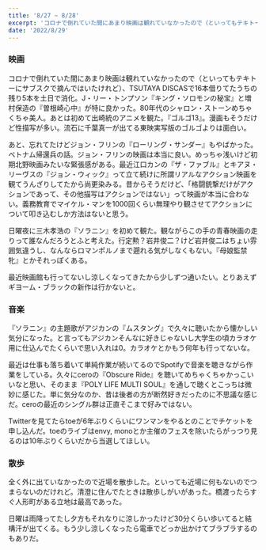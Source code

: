 ```yaml
---
title: '8/27 ~ 8/28'
excerpt: 'コロナで倒れていた間にあまり映画は観れていなかったので（といってもテキトーにサブスクで摘んではいたけれど）...'
date: '2022/8/29'
---
```


### 映画

コロナで倒れていた間にあまり映画は観れていなかったので（といってもテキトーにサブスクで摘んではいたけれど）、TSUTAYA DISCASで16本借りてたうちの残り5本を土日で消化。J・リー・トンプソン『キング・ソロモンの秘宝』と増村保造の『曽根崎心中』が特に良かった。80年代のシャロン・ストーンめちゃくちゃ美人。あとは初めて出崎統のアニメを観た。『ゴルゴ13』。漫画もそうだけど性描写が多い。流石に千葉真一が出てる東映実写版のゴルゴよりは面白い。

あと、忘れてたけどジョン・フリンの『ローリング・サンダー』もやばかった。ベトナム帰還兵の話。ジョン・フリンの映画は本当に良い。めっちゃ浅いけど初期北野映画みたいな緊張感がある。最近江口カンの『ザ・ファブル』とキアヌ・リーヴスの『ジョン・ウィック』って立て続けに所謂リアルなアクション映画を観てうんざりしてたから尚更染みる。昔からそうだけど、「格闘銃撃だけがアクションであって、その他描写はアクションではない」って映画が本当に合わない。義務教育でマイケル・マンを1000回くらい無理やり観させてアクションについて叩き込むしか方法はないと思う。

日曜夜に三木孝浩の『ソラニン』を初めて観た。観ながらこの手の青春映画の走りって誰なんだろうとふと考えた。行定勲？岩井俊二？けど岩井俊二はちょい雰囲気違うし、なんならロマンポルノまで遡れる気がしなくもない。『母娘監禁　牝』とかそれっぽくある。

最近映画館も行ってないし涼しくなってきたから少しずつ通いたい。とりあえずギヨーム・ブラックの新作は行かないと。

### 音楽

『ソラニン』の主題歌がアジカンの『ムスタング』で久々に聴いたから懐かしい気分になった。と言ってもアジカンそんなに好きじゃないし大学生の頃カラオケ用に仕込んでたくらいで思い入れは0。カラオケとかもう何年も行ってないな。

最近は仕事も落ち着いて単純作業が続いてるのでSpotifyで音楽を聴きながら作業をしている。久々にceroの『Obscure Ride』を聴いてめちゃくちゃかっこいいなと思い、そのまま『POLY LIFE MULTI SOUL』を通しで聴くとこっちは微妙に感じた。単に気分なのか、昔は後者の方が断然好きだったのに不思議な感じだ。ceroの最近のシングル群は正直そこまで好みではない。

Twitterを見てたらtoeが6年ぶりくらいにワンマンをやるとのことでチケットを申し込んだ。toeのライブはenvy, monoとか主催のフェスを除いたらがっつり見るのは10年ぶりくらいだから当選してほしい。

### 散歩

全く外に出ていなかったので近場を散歩した。といっても近場に何もないのでつまらないのだけれど。清澄に住んでたときは散歩しがいがあった。橋渡ったらすぐ人形町がある立地は最高であった。

日曜は雨降ってたし夕方もそれなりに涼しかったけど30分くらい歩いてると結構汗が出てくる。もう少し涼しくなったら電車でどっか出かけてブラブラするのもありだ。